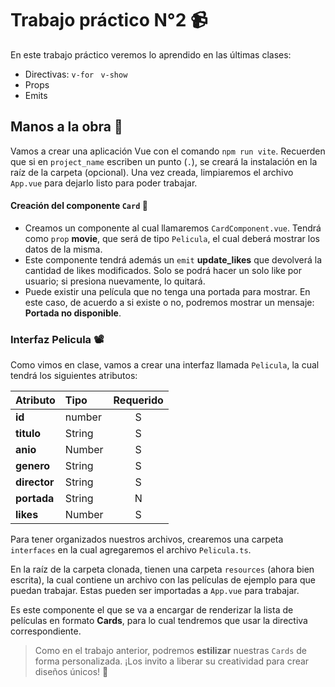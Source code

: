 # Trabajo práctico N°2 📹

En este trabajo práctico veremos lo aprendido en las últimas clases:

- Directivas: ``v-for`` `` v-show``
- Props
- Emits
 

## Manos a la obra 🔨

Vamos a crear una aplicación Vue con el comando ``npm run vite``. Recuerden que si en `project_name` escriben un punto (`.`), se creará la instalación en la raíz de la carpeta (opcional). Una vez creada, limpiaremos el archivo `App.vue` para dejarlo listo para poder trabajar.

#### Creación del componente ``Card`` 🪪

- Creamos un componente al cual llamaremos ``CardComponent.vue``. Tendrá como ``prop`` **movie**, que será de tipo ``Pelicula``, el cual deberá mostrar los datos de la misma.
- Este componente tendrá además un ``emit`` **update_likes** que devolverá la cantidad de likes modificados. Solo se podrá hacer un solo like por usuario; si presiona nuevamente, lo quitará.
- Puede existir una película que no tenga una portada para mostrar. En este caso, de acuerdo a si existe o no, podremos mostrar un mensaje: **Portada no disponible**.

### Interfaz Pelicula 📽️

Como vimos en clase, vamos a crear una interfaz llamada ``Pelicula``, la cual tendrá los siguientes atributos:

| Atributo     | Tipo   | Requerido |
|:-------------|:------ |:---------:|
| **id**       | number | S         |
| **titulo**   | String | S         |
| **anio**     | Number | S         |
| **genero**   | String | S         |
| **director** | String | S         |
| **portada**  | String | N         |
| **likes**    | Number | S         |

Para tener organizados nuestros archivos, crearemos una carpeta ``interfaces`` en la cual agregaremos el archivo ``Pelicula.ts``.

En la raíz de la carpeta clonada, tienen una carpeta ``resources`` (ahora bien escrita), la cual contiene un archivo con las películas de ejemplo para que puedan trabajar. Estas pueden ser importadas a ``App.vue`` para trabajar.

Es este componente el que se va a encargar de renderizar la lista de películas en formato **Cards**, para lo cual tendremos que usar la directiva correspondiente.

> Como en el trabajo anterior, podremos **estilizar** nuestras ``Cards`` de forma personalizada. ¡Los invito a liberar su creatividad para crear diseños únicos! 🦾
